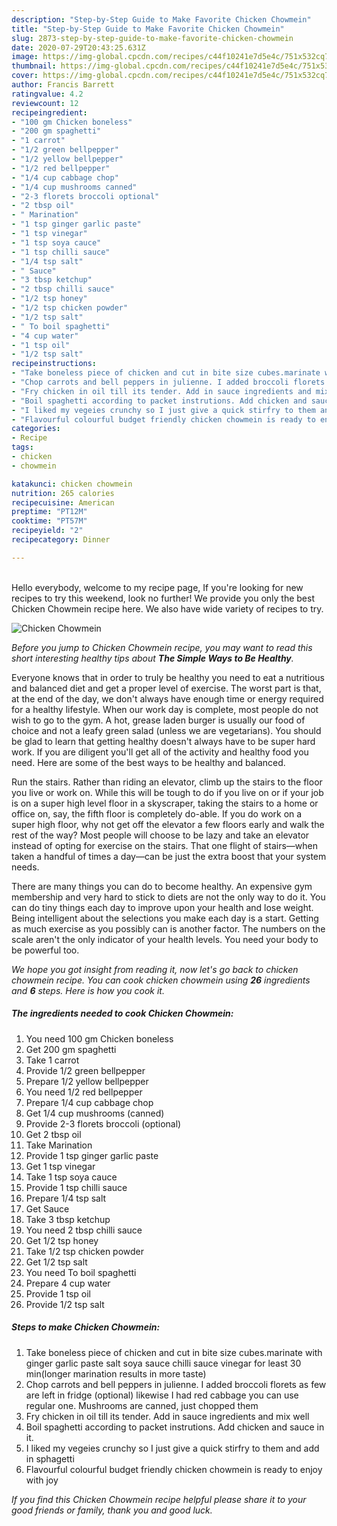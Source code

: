 ```yaml
---
description: "Step-by-Step Guide to Make Favorite Chicken Chowmein"
title: "Step-by-Step Guide to Make Favorite Chicken Chowmein"
slug: 2873-step-by-step-guide-to-make-favorite-chicken-chowmein
date: 2020-07-29T20:43:25.631Z
image: https://img-global.cpcdn.com/recipes/c44f10241e7d5e4c/751x532cq70/chicken-chowmein-recipe-main-photo.jpg
thumbnail: https://img-global.cpcdn.com/recipes/c44f10241e7d5e4c/751x532cq70/chicken-chowmein-recipe-main-photo.jpg
cover: https://img-global.cpcdn.com/recipes/c44f10241e7d5e4c/751x532cq70/chicken-chowmein-recipe-main-photo.jpg
author: Francis Barrett
ratingvalue: 4.2
reviewcount: 12
recipeingredient:
- "100 gm Chicken boneless"
- "200 gm spaghetti"
- "1 carrot"
- "1/2 green bellpepper"
- "1/2 yellow bellpepper"
- "1/2 red bellpepper"
- "1/4 cup cabbage chop"
- "1/4 cup mushrooms canned"
- "2-3 florets broccoli optional"
- "2 tbsp oil"
- " Marination"
- "1 tsp ginger garlic paste"
- "1 tsp vinegar"
- "1 tsp soya cauce"
- "1 tsp chilli sauce"
- "1/4 tsp salt"
- " Sauce"
- "3 tbsp ketchup"
- "2 tbsp chilli sauce"
- "1/2 tsp honey"
- "1/2 tsp chicken powder"
- "1/2 tsp salt"
- " To boil spaghetti"
- "4 cup water"
- "1 tsp oil"
- "1/2 tsp salt"
recipeinstructions:
- "Take boneless piece of chicken and cut in bite size cubes.marinate with ginger garlic paste salt soya sauce chilli sauce vinegar for least 30 min(longer marination results in more taste)"
- "Chop carrots and bell peppers in julienne. I added broccoli florets as few are left in fridge (optional) likewise I had red cabbage you can use regular one. Mushrooms are canned, just chopped them"
- "Fry chicken in oil till its tender. Add in sauce ingredients and mix well"
- "Boil spaghetti according to packet instrutions. Add chicken and sauce in it."
- "I liked my vegeies crunchy so I just give a quick stirfry to them and add in sphagetti"
- "Flavourful colourful budget friendly chicken chowmein is ready to enjoy with joy"
categories:
- Recipe
tags:
- chicken
- chowmein

katakunci: chicken chowmein 
nutrition: 265 calories
recipecuisine: American
preptime: "PT12M"
cooktime: "PT57M"
recipeyield: "2"
recipecategory: Dinner

---
```

<br>
Hello everybody, welcome to my recipe page, If you're looking for new recipes to try this weekend, look no further! We provide you only the best Chicken Chowmein recipe here. We also have wide variety of recipes to try.
<br>


![Chicken Chowmein](https://img-global.cpcdn.com/recipes/c44f10241e7d5e4c/751x532cq70/chicken-chowmein-recipe-main-photo.jpg)

<i>Before you jump to Chicken Chowmein recipe, you may want to read this short interesting healthy tips about <strong>The Simple Ways to Be Healthy</strong>.</i>

Everyone knows that in order to truly be healthy you need to eat a nutritious and balanced diet and get a proper level of exercise. The worst part is that, at the end of the day, we don't always have enough time or energy required for a healthy lifestyle. When our work day is complete, most people do not wish to go to the gym. A hot, grease laden burger is usually our food of choice and not a leafy green salad (unless we are vegetarians). You should be glad to learn that getting healthy doesn't always have to be super hard work. If you are diligent you'll get all of the activity and healthy food you need. Here are some of the best ways to be healthy and balanced.

Run the stairs. Rather than riding an elevator, climb up the stairs to the floor you live or work on. While this will be tough to do if you live on or if your job is on a super high level floor in a skyscraper, taking the stairs to a home or office on, say, the fifth floor is completely do-able. If you do work on a super high floor, why not get off the elevator a few floors early and walk the rest of the way? Most people will choose to be lazy and take an elevator instead of opting for exercise on the stairs. That one flight of stairs—when taken a handful of times a day—can be just the extra boost that your system needs. 

There are many things you can do to become healthy. An expensive gym membership and very hard to stick to diets are not the only way to do it. You can do tiny things each day to improve upon your health and lose weight. Being intelligent about the selections you make each day is a start. Getting as much exercise as you possibly can is another factor. The numbers on the scale aren't the only indicator of your health levels. You need your body to be powerful too. 


<i>We hope you got insight from reading it, now let's go back to chicken chowmein recipe. You can cook chicken chowmein using <strong>26</strong> ingredients and <strong>6</strong> steps. Here is how you cook it.
</i>

##### The ingredients needed to cook Chicken Chowmein:

1. You need 100 gm Chicken boneless
1. Get 200 gm spaghetti
1. Take 1 carrot
1. Provide 1/2 green bellpepper
1. Prepare 1/2 yellow bellpepper
1. You need 1/2 red bellpepper
1. Prepare 1/4 cup cabbage chop
1. Get 1/4 cup mushrooms (canned)
1. Provide 2-3 florets broccoli (optional)
1. Get 2 tbsp oil
1. Take  Marination
1. Provide 1 tsp ginger garlic paste
1. Get 1 tsp vinegar
1. Take 1 tsp soya cauce
1. Provide 1 tsp chilli sauce
1. Prepare 1/4 tsp salt
1. Get  Sauce
1. Take 3 tbsp ketchup
1. You need 2 tbsp chilli sauce
1. Get 1/2 tsp honey
1. Take 1/2 tsp chicken powder
1. Get 1/2 tsp salt
1. You need  To boil spaghetti
1. Prepare 4 cup water
1. Provide 1 tsp oil
1. Provide 1/2 tsp salt


##### Steps to make Chicken Chowmein:

1. Take boneless piece of chicken and cut in bite size cubes.marinate with ginger garlic paste salt soya sauce chilli sauce vinegar for least 30 min(longer marination results in more taste)
1. Chop carrots and bell peppers in julienne. I added broccoli florets as few are left in fridge (optional) likewise I had red cabbage you can use regular one. Mushrooms are canned, just chopped them
1. Fry chicken in oil till its tender. Add in sauce ingredients and mix well
1. Boil spaghetti according to packet instrutions. Add chicken and sauce in it.
1. I liked my vegeies crunchy so I just give a quick stirfry to them and add in sphagetti
1. Flavourful colourful budget friendly chicken chowmein is ready to enjoy with joy


<i>If you find this Chicken Chowmein recipe helpful please share it to your good friends or family, thank you and good luck.</i>

